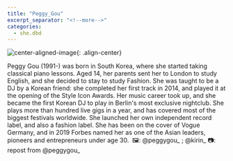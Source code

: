 ```yaml
---
title: "Peggy_Gou"
excerpt_separator: "<!--more-->"
categories:
  - she.dbd
---
```



![center-aligned-image](https://cdn.pixabay.com/photo/2020/10/26/16/56/man-5687861_1280.png){: .align-center}


Peggy Gou (1991-) was born in South Korea, where she started taking classical piano lessons. Aged 14, her parents sent her to London to study English, and she decided to stay to study Fashion. She was taught to be a DJ by a Korean friend: she completed her first track in 2014, and played it at the opening of the Style Icon Awards. Her music career took up, and she became the first Korean DJ to play in Berlin's most exclusive nightclub. She plays more than hundred live gigs in a year, and has covered most of the biggest festivals worldwide. She launched her own independent record label, and also a fashion label. She has been on the cover of Vogue Germany, and in 2019 Forbes named her as one of the Asian leaders, pioneers and entrepreneurs under age 30.⁠
⁠
🖼️: @peggygou_ ; @kirin_⁠
📷: repost from @peggygou_⁠
